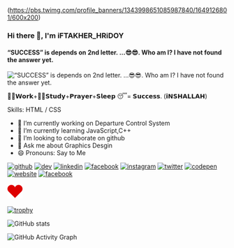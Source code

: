 (https://pbs.twimg.com/profile_banners/1343998651085987840/1649126801/600x200)

### Hi there 👋, I'm iFTAKHER_HRiDOY
#### “SUCCESS” is depends on 2nd letter. ...😎😎. Who am I? I have not found the answer yet. 
![“SUCCESS” is depends on 2nd letter. ...😎😎. Who am I? I have not found the answer yet. ](https://pbs.twimg.com/profile_banners/1343998651085987840/1649126801/600x200)

🧑‍💻𝗪𝗼𝗿𝗸+👨‍🎓𝗦𝘁𝘂𝗱𝘆+𝗣𝗿𝗮𝘆𝗲𝗿+𝗦𝗹𝗲𝗲𝗽 😴= 𝗦𝘂𝗰𝗰𝗲𝘀𝘀. (𝗶𝗡𝗦𝗛𝗔𝗟𝗟𝗔𝗛)

Skills: HTML / CSS

- 🔭 I’m currently working on Departure Control System 
- 🌱 I’m currently learning JavaScript,C++ 
- 👯 I’m looking to collaborate on github 
- 💬 Ask me about Graphics Desgin 
- 😄 Pronouns: Say to Me  


[<img src='https://cdn.jsdelivr.net/npm/simple-icons@3.0.1/icons/github.svg' alt='github' height='40'>](https://github.com/https://github.com/iftakher-hridoy)  [<img src='https://cdn.jsdelivr.net/npm/simple-icons@3.0.1/icons/hashnode.svg' alt='dev' height='40'>](https://hashnode.com/@iftakherhridoy)  [<img src='https://cdn.jsdelivr.net/npm/simple-icons@3.0.1/icons/linkedin.svg' alt='linkedin' height='40'>](https://www.linkedin.com/in/https://www.linkedin.com/in/iftakher-hridoy-319986202//)  [<img src='https://cdn.jsdelivr.net/npm/simple-icons@3.0.1/icons/facebook.svg' alt='facebook' height='40'>](https://www.facebook.com/iftakherhassanhridoy)  [<img src='https://cdn.jsdelivr.net/npm/simple-icons@3.0.1/icons/instagram.svg' alt='instagram' height='40'>](https://www.instagram.com/iftakher_hridoy/)  [<img src='https://cdn.jsdelivr.net/npm/simple-icons@3.0.1/icons/twitter.svg' alt='twitter' height='40'>](https://twitter.com/Iftakher_hassan)  [<img src='https://cdn.jsdelivr.net/npm/simple-icons@3.0.1/icons/codepen.svg' alt='codepen' height='40'>](https://codepen.io/Iftakher_hassan)  [<img src='https://cdn.jsdelivr.net/npm/simple-icons@3.0.1/icons/icloud.svg' alt='website' height='40'>](https://iftakherhridoy.blogspot.com)  [<img src='https://cdn.jsdelivr.net/npm/simple-icons@3.0.1/icons/facebook.svg' alt='facebook' height='40'>](https://www.facebook.com/iftakherhassanhridoy)  

<a href='https://docs.github.com/en/github/supporting-the-open-source-community-with-github-sponsors'><img src='https://raw.githubusercontent.com/acervenky/animated-github-badges/master/assets/sponsorbadge.gif' width='35' height='35'></a> 

[![trophy](https://github-profile-trophy.vercel.app/?username=https://github.com/iftakher-hridoy)](https://github.com/ryo-ma/github-profile-trophy)

![GitHub stats](https://github-readme-stats.vercel.app/api?username=https://github.com/iftakher-hridoy&show_icons=true)  

![GitHub Activity Graph](https://activity-graph.herokuapp.com/graph?username=https://github.com/iftakher-hridoy)  

